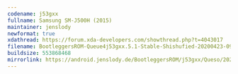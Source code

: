 ```yaml
---
codename: j53gxx
fullname: Samsung SM-J500H (2015)
maintainer: jenslody
newformat: true
xdathread: https://forum.xda-developers.com/showthread.php?t=4043017
filename: BootleggersROM-Queue4j53gxx.5.1-Stable-Shishufied-20200423-092253.zip
buildsize: 553868468
mirrorlink: https://android.jenslody.de/BootleggersROM/j53gxx/Queso/20200423-092253/
---
```


